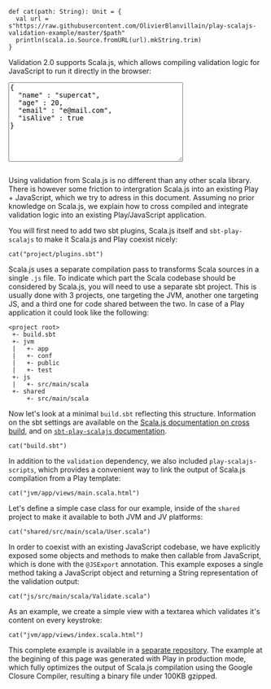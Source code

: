 ```tut:invisible
def cat(path: String): Unit = {
  val url = s"https://raw.githubusercontent.com/OlivierBlanvillain/play-scalajs-validation-example/master/$path"
  println(scala.io.Source.fromURL(url).mkString.trim)
}
```
Validation 2.0 supports Scala.js, which allows compiling validation logic for JavaScript to run it directly in the browser:

<textarea id="json-form" rows="10" cols="40">{
  "name" : "supercat",
  "age" : 20,
  "email" : "e@mail.com",
  "isAlive" : true
}</textarea><pre id="validation-output"></pre>
<script src="https://olivierblanvillain.github.io/play-scalajs-validation-example/assets/js-jsdeps.min.js" type="text/javascript"></script>
<script src="https://olivierblanvillain.github.io/play-scalajs-validation-example/assets/js-opt.js" type="text/javascript"></script>
<script src="https://olivierblanvillain.github.io/play-scalajs-validation-example/assets/js-launcher.js" type="text/javascript"></script>

<script type="text/javascript">
  var validationOutputPre = document.getElementById("validation-output")
  var jsonFormTextarea = document.getElementById("json-form")

  var demo = function() {
    try {
      var json = JSON.parse(jsonFormTextarea.value);
      validationOutputPre.innerHTML =
        JSON.stringify(client.Validate().user(json), null, 2);
    } catch(err) {
      validationOutputPre.innerHTML = err.message;
    }
  };

  jsonFormTextarea.addEventListener('input', demo, false);
  demo();
</script>

Using validation from Scala.js is no different than any other scala library. There is however some friction to intergration Scala.js into an existing Play + JavaScript, which we try to adress in this document. Assuming no prior knowledge on Scala.js, we explain how to cross compiled and integrate validation logic into an existing Play/JavaScript application.

You will first need to add two sbt plugins, Scala.js itself and `sbt-play-scalajs` to make it Scala.js and Play coexist nicely:

```tut
cat("project/plugins.sbt")
```

Scala.js uses a separate compilation pass to transforms Scala sources in a single `.js` file. To indicate which part the Scala  codebase should be considered by Scala.js, you will need to use a separate sbt project. This is usually done with 3 projects, one targeting the JVM, another one targeting JS, and a third one for code shared between the two. In case of a Play application it could look like the following:

```
<project root>
 +- build.sbt
 +- jvm
 |   +- app
 |   +- conf
 |   +- public
 |   +- test
 +- js
 |   +- src/main/scala
 +- shared
     +- src/main/scala
```

Now let's look at a minimal `build.sbt` reflecting this structure. Information on the sbt settings are available on the [Scala.js documentation on cross build](https://www.scala-js.org/doc/project/cross-build.html), and on [`sbt-play-scalajs` documentation](https://github.com/vmunier/sbt-play-scalajs).

```tut
cat("build.sbt")
```

In addition to the `validation` dependency, we also included `play-scalajs-scripts`, which provides a convenient way to link the output of Scala.js compilation from a Play template:

```tut
cat("jvm/app/views/main.scala.html")
```

Let's define a simple case class for our example, inside of the `shared` project to make it available to both JVM and JV platforms:

```tut
cat("shared/src/main/scala/User.scala")
```

In order to coexist with an existing JavaScript codebase, we have explicitly exposed some objects and methods to make then callable from JavaScript, which is done with the `@JSExport` annotation. This example exposes a single method taking a JavaScript object and returning a String representation of the validation output:

```tut
cat("js/src/main/scala/Validate.scala")
```

As an example, we create a simple view with a textarea which validates it's content on every keystroke:

```tut
cat("jvm/app/views/index.scala.html")
```

This complete example is available in a [separate repository](https://github.com/OlivierBlanvillain/play-scalajs-validation-example). The example at the begining of this page was generated with Play in production mode, which fully optimizes the output of Scala.js compilation using the Google Closure Compiler, resulting a binary file under 100KB gzipped.
